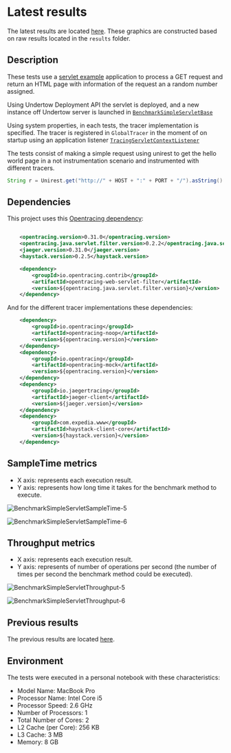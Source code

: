 # Latest results

The latest results are located [here](http://jmh.morethan.io/?sources=https://raw.githubusercontent.com/opentracing-contrib/java-benchmarks/master/opentracing-benchmark-java-servlet-filter/results/jmh-2019-05-04-10-27-56.json,https://raw.githubusercontent.com/opentracing-contrib/java-benchmarks/master/opentracing-benchmark-java-servlet-filter/results/jmh-2019-05-04-11-44-25.json,https://raw.githubusercontent.com/opentracing-contrib/java-benchmarks/master/opentracing-benchmark-java-servlet-filter/results/jmh-2019-05-04-12-45-24.json,https://raw.githubusercontent.com/opentracing-contrib/java-benchmarks/master/opentracing-benchmark-java-servlet-filter/results/jmh-2019-05-04-13-50-17.json,https://raw.githubusercontent.com/opentracing-contrib/java-benchmarks/master/opentracing-benchmark-java-servlet-filter/results/jmh-2019-05-04-14-51-20.json,https://raw.githubusercontent.com/opentracing-contrib/java-benchmarks/master/opentracing-benchmark-java-servlet-filter/results/jmh-2019-05-04-15-52-25.json,https://raw.githubusercontent.com/opentracing-contrib/java-benchmarks/master/opentracing-benchmark-java-servlet-filter/results/jmh-2019-05-04-16-53-35.json,https://raw.githubusercontent.com/opentracing-contrib/java-benchmarks/master/opentracing-benchmark-java-servlet-filter/results/jmh-2019-05-04-17-54-38.json,https://raw.githubusercontent.com/opentracing-contrib/java-benchmarks/master/opentracing-benchmark-java-servlet-filter/results/jmh-2019-05-04-19-35-13.json,https://raw.githubusercontent.com/opentracing-contrib/java-benchmarks/master/opentracing-benchmark-java-servlet-filter/results/jmh-2019-05-04-20-36-18.json&topBar=Opentracing%20java%20servlet%20filter).
These graphics are constructed based on raw results located in the ``results`` folder.

## Description

These tests use a [servlet example](https://www.ntu.edu.sg/home/ehchua/programming/java/JavaServlets.html) application to process a GET request and return an HTML page with information of the request an a random number assigned.

Using Undertow Deployment API the servlet is deployed, and a new instance off Undertow server is launched in [`BenchmarkSimpleServletBase`](src/main/java/io/opentracing/contrib/benchmarks/BenchmarkSimpleServletBase.java) 

Using system properties, in each tests, the tracer implementation is specified. The tracer is registered in `GlobalTracer` in the moment of on startup using an application listener [`TracingServletContextListener`](src/main/java/io/opentracing/contrib/benchmarks/listeners/TracingServletContextListener.java)

The tests consist of making a simple request using unirest to get the hello world page in a not instrumentation scenario and instrumented with different tracers.

```java
String r = Unirest.get("http://" + HOST + ":" + PORT + "/").asString().getBody();
```

## Dependencies

This project uses this [Opentracing dependency](https://github.com/opentracing-contrib/java-web-servlet-filter):

```xml

    <opentracing.version>0.31.0</opentracing.version>
    <opentracing.java.servlet.filter.version>0.2.2</opentracing.java.servlet.filter.version>
    <jaeger.version>0.31.0</jaeger.version>
    <haystack.version>0.2.5</haystack.version>

    <dependency>
        <groupId>io.opentracing.contrib</groupId>
        <artifactId>opentracing-web-servlet-filter</artifactId>
        <version>${opentracing.java.servlet.filter.version}</version>
    </dependency>
```

And for the different tracer implementations these dependencies:

```xml
    <dependency>
        <groupId>io.opentracing</groupId>
        <artifactId>opentracing-noop</artifactId>
        <version>${opentracing.version}</version>
    </dependency>
    <dependency>
        <groupId>io.opentracing</groupId>
        <artifactId>opentracing-mock</artifactId>
        <version>${opentracing.version}</version>
    </dependency>
    <dependency>
        <groupId>io.jaegertracing</groupId>
        <artifactId>jaeger-client</artifactId>
        <version>${jaeger.version}</version>
    </dependency>
    <dependency>
        <groupId>com.expedia.www</groupId>
        <artifactId>haystack-client-core</artifactId>
        <version>${haystack.version}</version>
    </dependency>
```

## SampleTime metrics

- X axis: represents each execution result.
- Y axis: represents how long time it takes for the benchmark method to execute.

![BenchmarkSimpleServletSampleTime-5](results-imgs/BenchmarkSimpleServletSampleTime.5.png)

![BenchmarkSimpleServletSampleTime-6](results-imgs/BenchmarkSimpleServletSampleTime.6.png)

## Throughput metrics

- X axis: represents each execution result.
- Y axis: represents of number of operations per second  (the number of times per second the benchmark method could be executed).

![BenchmarkSimpleServletThroughput-5](results-imgs/BenchmarkSimpleServletThroughput.5.png)

![BenchmarkSimpleServletThroughput-6](results-imgs/BenchmarkSimpleServletThroughput.6.png)

## Previous results
The previous results are located [here](results-md/previous.md).

## Environment
The tests were executed in a personal notebook with these characteristics:

- Model Name:	MacBook Pro
- Processor Name:	Intel Core i5
- Processor Speed:	2.6 GHz
- Number of Processors:	1
- Total Number of Cores:	2
- L2 Cache (per Core):	256 KB
- L3 Cache:	3 MB
- Memory:	8 GB
